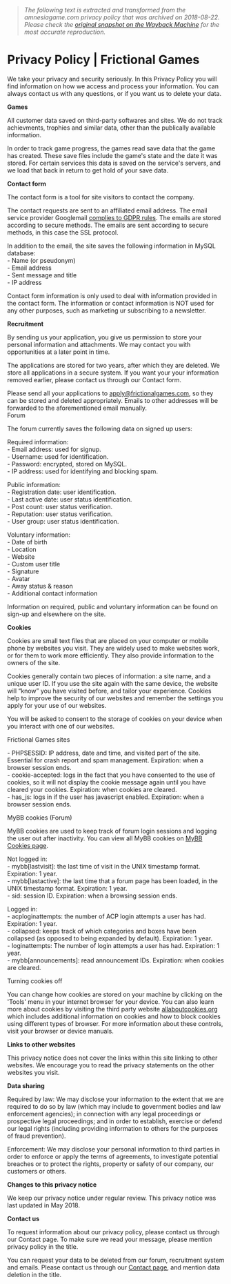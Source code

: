 > *The following text is extracted and transformed from the amnesiagame.com privacy policy that was archived on 2018-08-22. Please check the [original snapshot on the Wayback Machine](https://web.archive.org/web/20180822080736id_/https%3A//www.frictionalgames.com/site/privacypolicy) for the most accurate reproduction.*

# Privacy Policy | Frictional Games

We take your privacy and security seriously. In this Privacy Policy you will find information on how we access and process your information. You can always contact us with any questions, or if you want us to delete your data.

**Games**

All customer data saved on third-party softwares and sites. We do not track achievments, trophies and similar data, other than the publically available information.

In order to track game progress, the games read save data that the game has created. These save files include the game's state and the date it was stored. For certain services this data is saved on the service's servers, and we load that back in return to get hold of your save data.

**Contact form**

The contact form is a tool for site visitors to contact the company.

The contact requests are sent to an affiliated email address. The email service provider Googlemail [complies to GDPR rules](https://cloud.google.com/security/gdpr/). The emails are stored according to secure methods. The emails are sent according to secure methods, in this case the SSL protocol.

In addition to the email, the site saves the following information in MySQL database:  
\- Name (or pseudonym)  
\- Email address  
\- Sent message and title  
\- IP address

Contact form information is only used to deal with information provided in the contact form. The information or contact information is NOT used for any other purposes, such as marketing ur subscribing to a newsletter.

**Recruitment**

By sending us your application, you give us permission to store your personal information and attachments. We may contact you with opportunities at a later point in time.

The applications are stored for two years, after which they are deleted. We store all applications in a secure system. If you want your your information removed earlier, please contact us through our Contact form.

Please send all your applications to [apply@frictionalgames.com](mailto:apply@frictionalgames.com), so they can be stored and deleted appropriately. Emails to other addresses will be forwarded to the aforementioned email manually.  
Forum

The forum currently saves the following data on signed up users:

Required information:  
\- Email address: used for signup.  
\- Username: used for identification.  
\- Password: encrypted, stored on MySQL.  
\- IP address: used for identifying and blocking spam.

Public information:  
\- Registration date: user identification.  
\- Last active date: user status identification.  
\- Post count: user status verification.  
\- Reputation: user status verification.  
\- User group: user status identification.

Voluntary information:  
\- Date of birth  
\- Location  
\- Website  
\- Custom user title  
\- Signature  
\- Avatar  
\- Away status & reason  
\- Additional contact information

Information on required, public and voluntary information can be found on sign-up and elsewhere on the site.

**Cookies**

Cookies are small text files that are placed on your computer or mobile phone by websites you visit. They are widely used to make websites work, or for them to work more efficiently. They also provide information to the owners of the site.

Cookies generally contain two pieces of information: a site name, and a unique user ID. If you use the site again with the same device, the website will “know” you have visited before, and tailor your experience. Cookies help to improve the security of our websites and remember the settings you apply for your use of our websites.

You will be asked to consent to the storage of cookies on your device when you interact with one of our websites.

Frictional Games sites

\- PHPSESSID: IP address, date and time, and visited part of the site. Essential for crash report and spam management. Expiration: when a browser session ends.  
\- cookie-accepted: logs in the fact that you have consented to the use of cookies, so it will not display the cookie message again until you have cleared your cookies. Expiration: when cookies are cleared.  
\- has_js: logs in if the user has javascript enabled. Expiration: when a browser session ends.

MyBB cookies (Forum)

MyBB cookies are used to keep track of forum login sessions and logging the user out after inactivity. You can view all MyBB cookies on [MyBB Cookies page](https://docs.mybb.com/1.8/development/cookies/).

Not logged in:  
\- mybb[lastvisit]: the last time of visit in the UNIX timestamp format. Expiration: 1 year.  
\- mybb[lastactive]: the last time that a forum page has been loaded, in the UNIX timestamp format. Expiration: 1 year.  
\- sid: session ID. Expiration: when a browsing session ends.

Logged in:  
\- acploginattempts: the number of ACP login attempts a user has had. Expiration: 1 year.  
\- collapsed: keeps track of which categories and boxes have been collapsed (as opposed to being expanded by default). Expiration: 1 year.  
\- loginattempts: The number of login attempts a user has had. Expiration: 1 year.  
\- mybb[announcements]: read announcement IDs. Expiration: when cookies are cleared.

Turning cookies off

You can change how cookies are stored on your machine by clicking on the 'Tools' menu in your internet browser for your device. You can also learn more about cookies by visiting the third party website [allaboutcookies.org](http://www.allaboutcookies.org/) which includes additional information on cookies and how to block cookies using different types of browser. For more information about these controls, visit your browser or device manuals. 

**Links to other websites**

This privacy notice does not cover the links within this site linking to other websites. We encourage you to read the privacy statements on the other websites you visit.

**Data sharing**

Required by law: We may disclose your information to the extent that we are required to do so by law (which may include to government bodies and law enforcement agencies); in connection with any legal proceedings or prospective legal proceedings; and in order to establish, exercise or defend our legal rights (including providing information to others for the purposes of fraud prevention).

Enforcement: We may disclose your personal information to third parties in order to enforce or apply the terms of agreements, to investigate potential breaches or to protect the rights, property or safety of our company, our customers or others.

**Changes to this privacy notice**

We keep our privacy notice under regular review. This privacy notice was last updated in May 2018.

**Contact us**

To request information about our privacy policy, please contact us through our Contact page. To make sure we read your message, please mention privacy policy in the title.

You can request your data to be deleted from our forum, recruitment system and emails. Please contact us through our [Contact page](https://www.frictionalgames.com/site/contact), and mention data deletion in the title.
